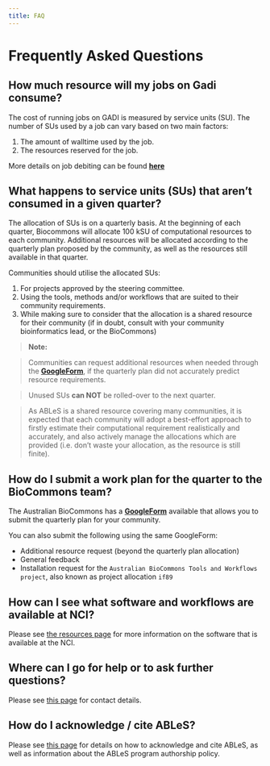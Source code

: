 ```yaml
---
title: FAQ
---
```


# Frequently Asked Questions

## How much resource will my jobs on Gadi consume?

The cost of running jobs on GADI is measured by service units (SU). The number of SUs used by a job can vary based on two main factors:
1. The amount of walltime used by the job. 
2. The resources reserved for the job.

More details on job debiting can be found **[here](https://opus.nci.org.au/display/Help/2.+Compute+Grant+and+Job+Debiting)**

## What happens to service units (SUs) that aren’t consumed in a given quarter?

The allocation of SUs is on a quarterly basis. At the beginning of each quarter, Biocommons will allocate 100 kSU of computational resources to each community. Additional resources will be allocated according to the quarterly plan proposed by the community, as well as the resources still available in that quarter. 

Communities should utilise the allocated SUs:

1. For projects approved by the steering committee. 
2. Using the tools, methods and/or workflows that are suited to their community requirements.
3. While making sure to consider that the allocation is a shared resource for their community (if in doubt, consult with your community bioinformatics lead, or the BioCommons)

> **Note:**

> Communities can request additional resources when needed through the **[GoogleForm](https://docs.google.com/forms/d/e/1FAIpQLSeaJdpQXbvXYfjwXFRPAmtc0FjJEcCwplM7kCWye1DFMtgx9g/viewform?usp=sf_link)**, if the quarterly plan did not accurately predict resource requirements.

> Unused SUs **can NOT** be rolled-over to the next quarter. 

> As ABLeS is a shared resource covering many communities, it is expected that each community will adopt a best-effort approach to firstly estimate their computational requirement realistically and accurately, and also actively manage the allocations which are provided (i.e. don’t waste your allocation, as the resource is still finite). 

## How do I submit a work plan for the quarter to the BioCommons team?

The Australian BioCommons has a **[GoogleForm](https://docs.google.com/forms/d/e/1FAIpQLSeaJdpQXbvXYfjwXFRPAmtc0FjJEcCwplM7kCWye1DFMtgx9g/viewform?usp=sf_link)** 
available that allows you to submit the quarterly plan for your community.

You can also submit the following using the same GoogleForm: 

- Additional resource request (beyond the quarterly plan allocation)
- General feedback
- Installation request for the `Australian BioCommons Tools and Workflows project`, also known as project allocation `if89`

## How can I see what software and workflows are available at NCI?

Please see [the resources page](resources.html) for more information on the software that is available at the NCI. 

## Where can I go for help or to ask further questions?

Please see [this page](contact-us.html) for contact details.

## How do I acknowledge / cite ABLeS?

Please see [this page](acknowledgements.html) for details on how to acknowledge and cite ABLeS, as well as information about the ABLeS program authorship policy. 
